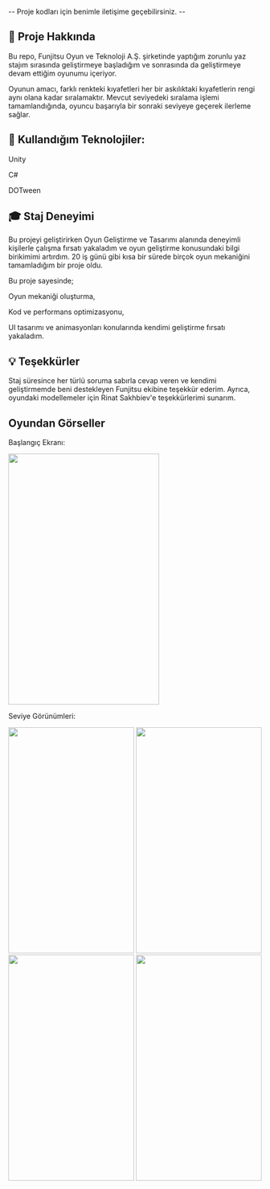 -- Proje kodları için benimle iletişime geçebilirsiniz. --


## 📌 Proje Hakkında

Bu repo, Funjitsu Oyun ve Teknoloji A.Ş. şirketinde yaptığım zorunlu yaz stajım sırasında geliştirmeye başladığım ve sonrasında da geliştirmeye devam ettiğim oyunumu içeriyor.

Oyunun amacı, farklı renkteki kıyafetleri her bir askılıktaki kıyafetlerin rengi aynı olana kadar sıralamaktır. Mevcut seviyedeki sıralama işlemi tamamlandığında, oyuncu başarıyla bir sonraki seviyeye geçerek ilerleme sağlar.

## 🚀 Kullandığım Teknolojiler:

Unity

C#

DOTween

## 🎓 Staj Deneyimi

Bu projeyi geliştirirken Oyun Geliştirme ve Tasarımı alanında deneyimli kişilerle çalışma fırsatı yakaladım ve oyun geliştirme konusundaki bilgi birikimimi artırdım. 20 iş günü gibi kısa bir sürede birçok oyun mekaniğini tamamladığım bir proje oldu.

Bu proje sayesinde;

Oyun mekaniği oluşturma,

Kod ve performans optimizasyonu,

UI tasarımı ve animasyonları konularında kendimi geliştirme fırsatı yakaladım.

## 💡 Teşekkürler

Staj süresince her türlü soruma sabırla cevap veren ve kendimi geliştirmemde beni destekleyen Funjitsu ekibine teşekkür ederim. Ayrıca, oyundaki modellemeler için Rinat Sakhbiev'e teşekkürlerimi sunarım. 

## Oyundan Görseller

Başlangıç Ekranı:

<img src= "https://github.com/siraytarim/Colorful-Clothes-Sort/blob/main/Görseller/StartScene.png" width=300 height=500>

Seviye Görünümleri:

<img src= "https://github.com/siraytarim/Colorful-Clothes-Sort/blob/main/Görseller/Levels1.png" width=250 height=450>   <img src= "https://github.com/siraytarim/Colorful-Clothes-Sort/blob/main/Görseller/Levels2.png" width=250 height=450>  
<img src= "https://github.com/siraytarim/Colorful-Clothes-Sort/blob/main/Görseller/Levels3.png" width=250 height=450>  <img src= "https://github.com/siraytarim/Colorful-Clothes-Sort/blob/main/Görseller/Levels4.png" width=250 height=450>

